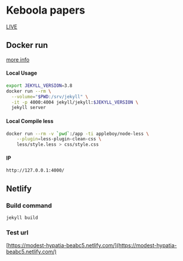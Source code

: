 # Keboola papers

[LIVE](http://blog.keboola.com/)


## Docker run
[more info](https://github.com/envygeeks/jekyll-docker)

#### Local Usage

```sh
export JEKYLL_VERSION=3.8
docker run --rm \
  --volume="$PWD:/srv/jekyll" \
  -it -p 4000:4004 jekyll/jekyll:$JEKYLL_VERSION \
  jekyll server
```

#### Local Compile less

```sh
docker run --rm -v `pwd`:/app -ti appleboy/node-less \
	--plugin=less-plugin-clean-css \
	less/style.less > css/style.css
```

#### IP
```
http://127.0.0.1:4000/
```


## Netlify

### Build command
```jekyll build```


### Test url
[https://modest-hypatia-beabc5.netlify.com/](https://modest-hypatia-beabc5.netlify.com/)



